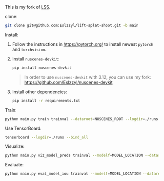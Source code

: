 This is my fork of [LSS](https://github.com/nv-tlabs/lift-splat-shoot).

clone:
```bash
git clone git@github.com:Eslzzyl/lift-splat-shoot.git -b main
```

Install:

1. Follow the instructions in https://pytorch.org/ to install newest `pytorch` and `torchvision`.

2. Install `nuscenes-devkit`:
    ```bash
    pip install nuscenes-devkit
    ```

    > In order to use `nuscenes-devkit` with 3.12, you can use my fork: https://github.com/Eslzzyl/nuscenes-devkit

3. Install other dependencies:
    ```bash
    pip install -r requirements.txt
    ```

Train:
```bash
python main.py train trainval --dataroot=NUSCENES_ROOT --logdir=./runs --gpuid=0
```

Use TensorBoard:
```bash
tensorboard --logdir=./runs --bind_all
```

Visualize:
```bash
python main.py viz_model_preds trainval --modelf=MODEL_LOCATION --dataroot=NUSCENES_ROOT --map_folder=NUSCENES_MAP_ROOT
```

Evaluate:
```bash
python main.py eval_model_iou trainval --modelf=MODEL_LOCATION --dataroot=NUSCENES_ROOT
```